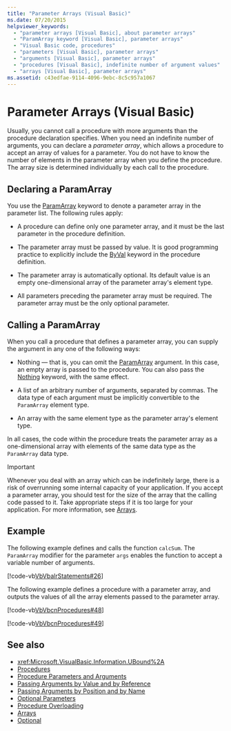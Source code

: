 ```yaml
---
title: "Parameter Arrays (Visual Basic)"
ms.date: 07/20/2015
helpviewer_keywords: 
  - "parameter arrays [Visual Basic], about parameter arrays"
  - "ParamArray keyword [Visual Basic], parameter arrays"
  - "Visual Basic code, procedures"
  - "parameters [Visual Basic], parameter arrays"
  - "arguments [Visual Basic], parameter arrays"
  - "procedures [Visual Basic], indefinite number of argument values"
  - "arrays [Visual Basic], parameter arrays"
ms.assetid: c43edfae-9114-4096-9ebc-8c5c957a1067
---
```

# Parameter Arrays (Visual Basic)
Usually, you cannot call a procedure with more arguments than the procedure declaration specifies. When you need an indefinite number of arguments, you can declare a *parameter array*, which allows a procedure to accept an array of values for a parameter. You do not have to know the number of elements in the parameter array when you define the procedure. The array size is determined individually by each call to the procedure.  
  
## Declaring a ParamArray  
 You use the [ParamArray](../../../../visual-basic/language-reference/modifiers/paramarray.md) keyword to denote a parameter array in the parameter list. The following rules apply:  
  
-   A procedure can define only one parameter array, and it must be the last parameter in the procedure definition.  
  
-   The parameter array must be passed by value. It is good programming practice to explicitly include the [ByVal](../../../../visual-basic/language-reference/modifiers/byval.md) keyword in the procedure definition.  
  
-   The parameter array is automatically optional. Its default value is an empty one-dimensional array of the parameter array's element type.  
  
-   All parameters preceding the parameter array must be required. The parameter array must be the only optional parameter.  
  
## Calling a ParamArray  
 When you call a procedure that defines a parameter array, you can supply the argument in any one of the following ways:  
  
-   Nothing — that is, you can omit the [ParamArray](../../../../visual-basic/language-reference/modifiers/paramarray.md) argument. In this case, an empty array is passed to the procedure. You can also pass the [Nothing](../../../../visual-basic/language-reference/nothing.md) keyword, with the same effect.  
  
-   A list of an arbitrary number of arguments, separated by commas. The data type of each argument must be implicitly convertible to the `ParamArray` element type.  
  
-   An array with the same element type as the parameter array's element type.  
  
 In all cases, the code within the procedure treats the parameter array as a one-dimensional array with elements of the same data type as the `ParamArray` data type.  
  
> [!IMPORTANT]
>  Whenever you deal with an array which can be indefinitely large, there is a risk of overrunning some internal capacity of your application. If you accept a parameter array, you should test for the size of the array that the calling code passed to it. Take appropriate steps if it is too large for your application. For more information, see [Arrays](../../../../visual-basic/programming-guide/language-features/arrays/index.md).  
  
## Example  
 The following example defines and calls the function `calcSum`. The `ParamArray` modifier for the parameter `args` enables the function to accept a variable number of arguments.  
  
 [!code-vb[VbVbalrStatements#26](~/samples/snippets/visualbasic/VS_Snippets_VBCSharp/VbVbalrStatements/VB/Class1.vb#26)]  
  
 The following example defines a procedure with a parameter array, and outputs the values of all the array elements passed to the parameter array.  
  
 [!code-vb[VbVbcnProcedures#48](~/samples/snippets/visualbasic/VS_Snippets_VBCSharp/VbVbcnProcedures/VB/Class1.vb#48)]  
  
 [!code-vb[VbVbcnProcedures#49](~/samples/snippets/visualbasic/VS_Snippets_VBCSharp/VbVbcnProcedures/VB/Class1.vb#49)]  
  
## See also

- <xref:Microsoft.VisualBasic.Information.UBound%2A>
- [Procedures](./index.md)
- [Procedure Parameters and Arguments](./procedure-parameters-and-arguments.md)
- [Passing Arguments by Value and by Reference](./passing-arguments-by-value-and-by-reference.md)
- [Passing Arguments by Position and by Name](./passing-arguments-by-position-and-by-name.md)
- [Optional Parameters](./optional-parameters.md)
- [Procedure Overloading](./procedure-overloading.md)
- [Arrays](../../../../visual-basic/programming-guide/language-features/arrays/index.md)
- [Optional](../../../../visual-basic/language-reference/modifiers/optional.md)
